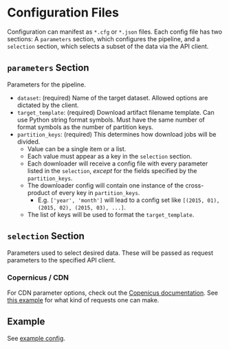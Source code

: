 # Configuration Files

Configuration can manifest as `*.cfg` or `*.json` files. Each config file has two sections: A `parameters` section, which
configures the pipeline, and a `selection` section, which selects a subset of the data via the API client.

## `parameters` Section

Parameters for the pipeline.

* `dataset`: (required) Name of the target dataset. Allowed options are dictated by the client.
* `target_template`: (required) Download artifact filename template. Can use Python string format symbols. Must have the same number of format symbols as the number of partition keys.
* `partition_keys`: (required) This determines how download jobs will be divided. 
  * Value can be a single item or a list.
  * Each value must appear as a key in the `selection` section.
  * Each downloader will receive a config file with every parameter listed in the `selection`, _except_ for the fields specified by the `partition_keys`.
  * The downloader config will contain one instance of the cross-product of every key in `partition_keys`. 
    * E.g. `['year', 'month']` will lead to a config set like `[(2015, 01), (2015, 02), (2015, 03), ...]`.
  * The list of keys will be used to format the `target_template`.

## `selection` Section

Parameters used to select desired data. These will be passed as request parameters to the specified API client.

### Copernicus / CDN
For CDN parameter options, check out the [Copenicus documentation](https://cds.climate.copernicus.eu/cdsapp#!/search?type=dataset).
See [this example](https://cds.climate.copernicus.eu/cdsapp#!/dataset/reanalysis-era5-pressure-levels?tab=form)
for what kind of requests one can make.

## Example

See [example config](example_config.cfg).

